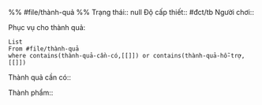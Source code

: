 %%
#file/thành-quả
%%
Trạng thái:: null
Độ cấp thiết:: #đct/tb
Người chơi:: 

Phục vụ cho thành quả:
```dataview
List 
From #file/thành-quả 
where contains(thành-quả-cần-có,[[]]) or contains(thành-quả-hỗ-trợ,[[]]) 
```
Thành quả cần có:: 

Thành phẩm:: 
